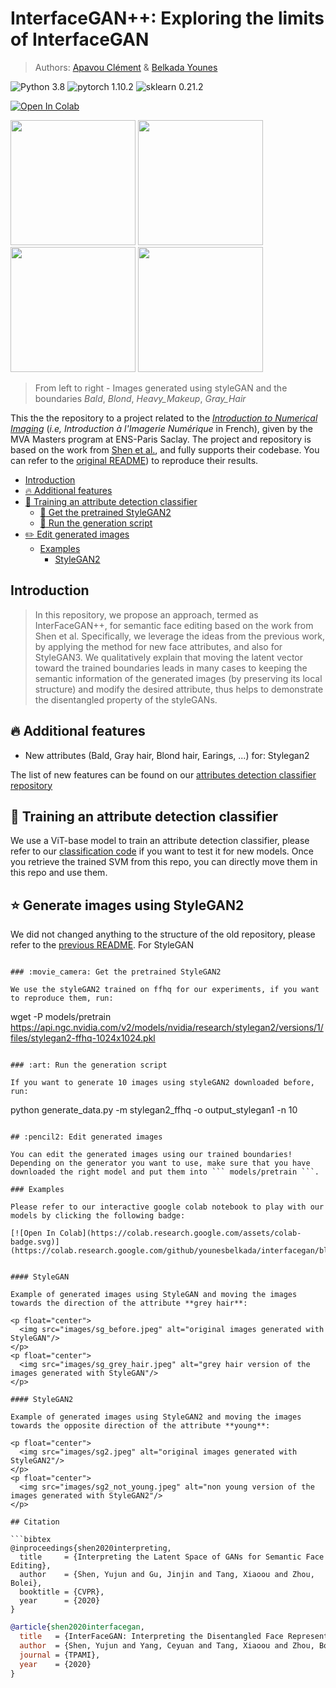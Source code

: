 # InterfaceGAN++: Exploring the limits of InterfaceGAN

> Authors: [Apavou Clément](https://github.com/clementapa) & [Belkada Younes](https://github.com/younesbelkada)

![Python 3.8](https://img.shields.io/badge/python-3.8-green.svg?style=plastic)
![pytorch 1.10.2](https://img.shields.io/badge/pytorch-1.10.2-green.svg?style=plastic)
![sklearn 0.21.2](https://img.shields.io/badge/sklearn-0.21.2-green.svg?style=plastic)

[![Open In Colab](https://colab.research.google.com/assets/colab-badge.svg)](https://colab.research.google.com/github/darkar18/style-interface/blob/master/InterFaceGAN%2B%2B.ipynb)

<p float="left">
  <img src="images/bald2.gif" width="200" />
  <img src="images/blond.gif" width="200" /> 
  <img src="images/makeup.gif" width="200" /> 
  <img src="images/gray_hair.gif" width="200" /> 
</p>

> From left to right - Images generated using styleGAN and the boundaries *Bald*, *Blond*, *Heavy_Makeup*, *Gray_Hair*

This the the repository to a project related to the [*Introduction to Numerical Imaging*](https://delon.wp.imt.fr/enseignement/mva-introduction-a-limagerie-numerique/) (*i.e, Introduction à l'Imagerie Numérique* in French), given by the MVA Masters program at ENS-Paris Saclay. The project and repository is based on the work from [Shen et al.](https://github.com/younesbelkada/interfacegan/blob/master/README_old.md), and fully supports their codebase. You can refer to the [original README](https://github.com/younesbelkada/interfacegan/blob/master/README_old.md)) to reproduce their results.

- [Introduction](#introduction)
- [:fire: Additional features](#-fire--additional-features)
- [:hammer: Training an attribute detection classifier](#-hammer--training-an-attribute-detection-classifier)
  * [:movie_camera: Get the pretrained StyleGAN2](#-movie-camera--get-the-pretrained-stylegan2)
  <!-- * [:movie_camera: Get the pretrained StyleGAN3](#-movie-camera--get-the-pretrained-stylegan3) -->
  * [:art: Run the generation script](#-art--run-the-generation-script)
- [:pencil2: Edit generated images](#-pencil2--edit-generated-images)
  * [Examples](#examples)
    + [StyleGAN2](#stylegan2)

## Introduction

> In this repository, we propose an approach, termed as InterFaceGAN++, for semantic face editing based on the work from Shen et al. Specifically, we leverage the ideas from the previous work, by applying the method for new face attributes, and also for StyleGAN3. We qualitatively explain that moving the latent vector toward the trained boundaries leads in many cases to keeping the semantic information of the generated images (by preserving its local structure) and modify the desired attribute, thus helps to demonstrate the disentangled property of the styleGANs. 

## :fire: Additional features
+ New attributes (Bald, Gray hair, Blond hair, Earings, ...) for: Stylegan2

The list of new features can be found on our [attributes detection classifier repository](https://github.com/clementapa/CelebFaces_Attributes_Classification/blob/main/utils/constant.py)

## :hammer: Training an attribute detection classifier

We use a ViT-base model to train an attribute detection classifier, please refer to our [classification code](https://github.com/clementapa/CelebFaces_Attributes_Classification) if you want to test it for new models. Once you retrieve the trained SVM from this repo, you can directly move them in this repo and use them.

## :star: Generate images using StyleGAN2

We did not changed anything to the structure of the old repository, please refer to the [previous README](https://github.com/younesbelkada/interfacegan/blob/master/README_old.md). For StyleGAN

<!-- ### :movie_camera: Get the pretrained StyleGAN

We use the styleGAN trained on ffhq for our experiments, if you want to reproduce them, run:
```
wget -P interfacegan/models/pretrain https://www.dropbox.com/s/qyv37eaobnow7fu/stylegan_ffhq.pth -->
```

### :movie_camera: Get the pretrained StyleGAN2

We use the styleGAN2 trained on ffhq for our experiments, if you want to reproduce them, run:
```
wget -P models/pretrain https://api.ngc.nvidia.com/v2/models/nvidia/research/stylegan2/versions/1/files/stylegan2-ffhq-1024x1024.pkl 
```

### :art: Run the generation script

If you want to generate 10 images using styleGAN2 downloaded before, run:
```
python generate_data.py -m stylegan2_ffhq -o output_stylegan1 -n 10
```

## :pencil2: Edit generated images

You can edit the generated images using our trained boundaries! Depending on the generator you want to use, make sure that you have downloaded the right model and put them into ``` models/pretrain ```. 

### Examples

Please refer to our interactive google colab notebook to play with our models by clicking the following badge:

[![Open In Colab](https://colab.research.google.com/assets/colab-badge.svg)](https://colab.research.google.com/github/younesbelkada/interfacegan/blob/master/InterFaceGAN%2B%2B.ipynb)


#### StyleGAN

Example of generated images using StyleGAN and moving the images towards the direction of the attribute **grey hair**:

<p float="center">
  <img src="images/sg_before.jpeg" alt="original images generated with StyleGAN"/>
</p>
<p float="center">
  <img src="images/sg_grey_hair.jpeg" alt="grey hair version of the images generated with StyleGAN"/>
</p>

#### StyleGAN2

Example of generated images using StyleGAN2 and moving the images towards the opposite direction of the attribute **young**:

<p float="center">
  <img src="images/sg2.jpeg" alt="original images generated with StyleGAN2"/>
</p>
<p float="center">
  <img src="images/sg2_not_young.jpeg" alt="non young version of the images generated with StyleGAN2"/>
</p>

## Citation

```bibtex
@inproceedings{shen2020interpreting,
  title     = {Interpreting the Latent Space of GANs for Semantic Face Editing},
  author    = {Shen, Yujun and Gu, Jinjin and Tang, Xiaoou and Zhou, Bolei},
  booktitle = {CVPR},
  year      = {2020}
}
```

```bibtex
@article{shen2020interfacegan,
  title   = {InterFaceGAN: Interpreting the Disentangled Face Representation Learned by GANs},
  author  = {Shen, Yujun and Yang, Ceyuan and Tang, Xiaoou and Zhou, Bolei},
  journal = {TPAMI},
  year    = {2020}
}
```
